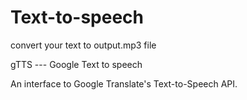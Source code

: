 # Text-to-speech
convert your text to output.mp3 file

gTTS --- Google Text to speech

An interface to Google Translate's Text-to-Speech API.
